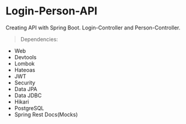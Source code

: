 # Login-Person-API
Creating API with Spring Boot. Login-Controller and Person-Controller.
> Dependencies:
- Web
- Devtools
- Lombok
- Hateoas
- JWT
- Security
- Data JPA
- Data JDBC
- Hikari
- PostgreSQL
- Spring Rest Docs(Mocks)
